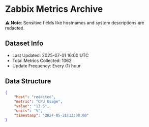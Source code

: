 # Zabbix Metrics Archive

⚠️ **Note**: Sensitive fields like hostnames and system descriptions are redacted.

## Dataset Info
- Last Updated: 2025-07-01 16:00 UTC
- Total Metrics Collected: 1062
- Update Frequency: Every (1) hour

## Data Structure
```json
{
    "host": "redacted",
    "metric": "CPU Usage",
    "value": "12.5",
    "units": "%",
    "timestamp": "2024-05-21T12:00:00"
}
```
